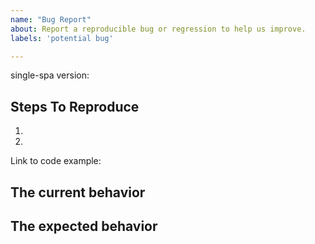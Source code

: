 ```yaml
---
name: "Bug Report"
about: Report a reproducible bug or regression to help us improve.
labels: 'potential bug'

---
```


<!--
  Please provide a clear and concise description of what the bug is. Include
  screenshots if needed. Please test using the latest version to make sure your issue has not already been fixed.
-->

single-spa version:

## Steps To Reproduce

1.
2.

<!--
  Your bug will get fixed much faster if we can run your code and it doesn't
  have dependencies other than single-spa. Issues without reproduction steps or
  code examples may be impossible for us to help and immediately closed.
-->

Link to code example:

<!--
  Please provide a CodeSandbox (https://codesandbox.io/s/new), a link to a
  repository on GitHub, or provide a minimal code example that reproduces the
  problem. You may provide a screenshot of the application if you think it is
  relevant to your bug report. Here are some tips for providing a minimal
  example: https://stackoverflow.com/help/mcve.
-->

## The current behavior


## The expected behavior